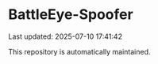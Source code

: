 # BattleEye-Spoofer

Last updated: 2025-07-10 17:41:42

This repository is automatically maintained.
